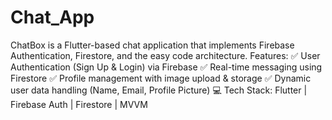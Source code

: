 # Chat_App
ChatBox is a Flutter-based chat application that implements Firebase Authentication, Firestore, and the easy code architecture.
Features:
✅ User Authentication (Sign Up & Login) via Firebase
✅ Real-time messaging using Firestore
✅ Profile management with image upload & storage
✅ Dynamic user data handling (Name, Email, Profile Picture)
💻 Tech Stack: Flutter | Firebase Auth | Firestore | MVVM 
